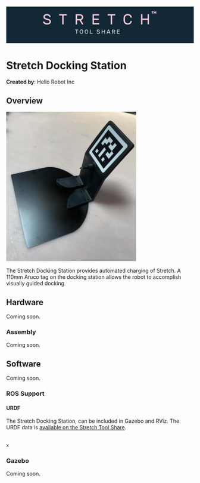 ![image](../../images/banner.png)

# Stretch Docking Station

**Created by**: Hello Robot Inc

## Overview

<img src="./images/docking_station_A.png" alt="image" height="400" />

The Stretch Docking Station provides automated charging of Stretch. A 110mm Aruco tag on the docking station allows the robot to accomplish visually guided docking. 

## Hardware

Coming soon.

### Assembly

Coming soon.

## Software

Coming soon.

### ROS Support

#### URDF

The Stretch Docking Station,  can be included in Gazebo and RViz. The URDF data is [available on the Stretch Tool Share](https://github.com/hello-robot/stretch_tool_share/tree/master/tool_share/stretch_docking_station/stretch_docking_station_description).

```bash

x

```



### Gazebo

Coming soon.

